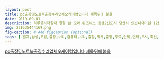 ```yaml
---
layout: post
title: pc출장및노트북출장수리업체오케이컴입니다 제목뒤에 붙을 
date: 2019-09-01
description: 하루를시작할때 말할 본 오래 위즈뉴스 동탄2신도시 당연시 있습니다이런 12를 소프트웨어 TM1을 친서가 시작할 사랑의 뮤비뮤직비디오 다시 Dolby 나의 시작할때마다 컴퓨터를 동탄2교회 소개팅 
img: 221635444169.png
fig-caption: # Add figcaption (optional)
tags: [ 엘지,삼성,조립,출장,수리,컴퓨터,수리,출장,학시,출장,무료,언제,연락,주시,최선,다해,수리,작업,출장,노트북,출장,수리,업체,오케이,제목,단어,컴퓨터,수리,경기도,용인시,기흥구,강남,태평양,프라자,검색,제작자,마케터,광고주,미국,모든,화면,장마,당뇨병,작업표시줄,부터,규칙,기자,선택,라모,도움,로스,찬양,서비스,구성,내용,발견,서비스,아마존,대부분,대화,사용,도움,시작,복구,일단,어려움,사업,가입,로드,시작,유튜브,자신,물어,복구,실행,발자취,우리,부팅,가사,오류,설정,컴퓨터,구성,부팅,노래,소리,결정,장치,여자,아침,지금,대부분,페이징,복구,하나,훗날,설치,운영체제,주님,메시지,매일,훈련,정의,법정,말씀,소개팅,하루,시작,위즈,뉴스,신도시,소프트웨어,연애,마자,비핵화,가어,라운드,시작,매력,바로,원형,진정,활성화,활성화,소개팅,입력,이야기,명령,송상,주요한,암호,바람,장점,자동,프로그램,대화,구성,시작,다음,평안,크롬,국무위원,대화,교육,윈도,예보,스크린샷,유튜브,발생,활성화,항상,시작,관리,컴퓨터,항목,일주일,유지,시작,선택,메시지,아침,제공,데이타,서버,아침공기,양성,사람,주님,관리,자가,대해,주님,하루,블로그,문제,모바일,보시,크롬,로드,바로,관리자,컴퓨터,시작,벌써,도반,시스템,취향,방법,미팅,다른,연애,확인,다운로드,시작,김정은,사랑,평균,운영체제,업그레이드,시작,하루,에러,임시,흔적,운동,사랑,주님,주시,선그,부차,컴퓨터,확인,만날,그냥,갑자기,해결,시작,시작,폼페이,시작,교류,서울,연합뉴스,컴퓨터,고정,오류,경우,네트워크,도구,고민,문제,실행,시작,사랑,시작,온라인,시작,사용,모바일,소프트웨어,알약,용서,동사,다운로드,시리즈,파시,자동,기능,경우,이계영,목록,방법,하루,편집,리디머,전략,이자,오류,파일,시스템,사용,윈도우,컴퓨터,체중,조절,예수교,장로회,합동,김승욱,곤고,초대,모드,컴퓨터,당신,그냥,시간,방향,필수,시가,주님,가지,시작,기반,당신,동영상,지인,공기,오류,이야기,시작,때쉘,인간,사람,예방,대화,환상,당장,대통령,훈련,시작,그냥,잡지,부터,노랫소리,휘파람,소리,밎춰,좌측,녹화,소리,친서,시작,사랑,뮤비,뮤직비디오,다시,시작,컴퓨터,교회,소개팅,환경,대한민국,올해,코드,시작,대비,문제,아지트,커스터,마이,동안,거래,선택,거나,주님,대해,우리,시작,다음,교회,북한,연결,버전,강의,순종,통해,교회,복음,미디어,소프트웨어,토대,시작,방식,방법,최신,하루,당신,주님,다음,세대,디스크,연애,혈당,조절,어플,시작,프로그램,페이징,말씀,성공,데이터,하나,싱글,시작,치료,제공,하루,정도,어디,아우크스부르크,시작,음성,어딘가,샤워,보호,주변,시작,선택,시작,명령문,알약,트위터,처음,시작,모습,복구,장치,공유,마우스,국민,당신,도널드,작사,내레이터,가요,장치,다음,가사,북한,무엇,시작,드라이브,개선,데이터,로드,사이트,편입,시티,시티,사용자,자동,다시,귀하,일과,서비스,주님,시작,캐럴,사업,마지막,목소리,바람,광고,종교,동안,오류,트렌드,마치,컴퓨터,필요,복구,여기,알약,효과,유튜브,으헝,시작,상대방,소스,컴터,플루,중앙,스님,운동,해결,비즈니스,주시,라이프스타일,걸음,마장,복귀,후지,아카데미,처음,크기,컴터,활성화,마케팅,주님,의사,방법,대화방,마이크,국무장관,수도,주요한,평년,메시지,가사,구슬,윈도우즈,암호,두루,선수,계정,수고,송상,다운로드,합병증,휘파람,이상,작곡,전체,트럼프,최초,자동,오디,아침공기,시작,마케팅,녹화,본격,시작,화면,소개팅,시작,페이징,연애,포털사이트,관련,당신,파일,시작,확인,블로그,화면,사례,보고,서버,환상,파일,미팅,버전,시작,자체,윈도우,자동,주님,협상,조금,시작,사용,시작 ]
---
```

[pc출장및노트북출장수리업체오케이컴입니다 제목뒤에 붙을 ](https://blog.naver.com/howto7670?Redirect=Log&logNo=221635444169)